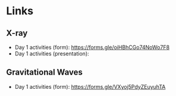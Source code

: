 # Links

## X-ray

 * Day 1 activities (form): https://forms.gle/oiHBhCGo74NoWo7F8
 * Day 1 activities (presentation): 
 
## Gravitational Waves
* Day 1 activities (form): https://forms.gle/VXyoj5PdyZEuyuhTA
